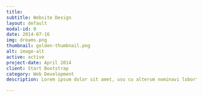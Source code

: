 ```yaml
---
title:
subtitle: Website Design
layout: default
modal-id: 0
date: 2014-07-16
img: dreams.png
thumbnail: golden-thumbnail.png
alt: image-alt
active: active
project-date: April 2014
client: Start Bootstrap
category: Web Development
description: Lorem ipsum dolor sit amet, usu cu alterum nominavi lobortis. At duo novum diceret. Tantas apeirian vix et, usu sanctus postulant inciderint ut, populo diceret necessitatibus in vim. Cu eum dicam feugiat noluisse.

---
```

